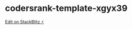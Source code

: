 # codersrank-template-xgyx39

[Edit on StackBlitz ⚡️](https://stackblitz.com/edit/codersrank-template-xgyx39)